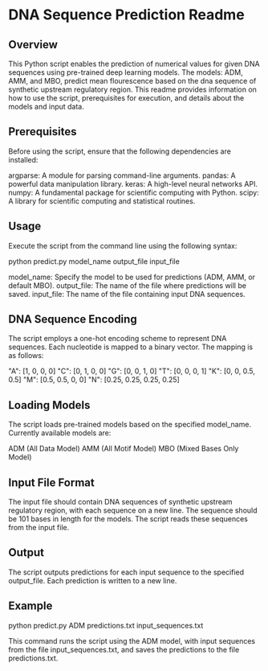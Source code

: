 # DNA Sequence Prediction Readme

## Overview ### 
This Python script enables the prediction of numerical values for given DNA sequences using pre-trained deep learning models. The models: ADM, AMM, and MBO, predict mean flourescence based on the dna sequence of synthetic upstream regulatory region. This readme provides information on how to use the script, prerequisites for execution, and details about the models and input data.

## Prerequisites

Before using the script, ensure that the following dependencies are installed:

argparse: A module for parsing command-line arguments.
pandas: A powerful data manipulation library.
keras: A high-level neural networks API.
numpy: A fundamental package for scientific computing with Python.
scipy: A library for scientific computing and statistical routines.

## Usage

Execute the script from the command line using the following syntax:

python predict.py model_name output_file input_file

model_name: Specify the model to be used for predictions (ADM, AMM, or default MBO).
output_file: The name of the file where predictions will be saved.
input_file: The name of the file containing input DNA sequences.

## DNA Sequence Encoding

The script employs a one-hot encoding scheme to represent DNA sequences. Each nucleotide is mapped to a binary vector. The mapping is as follows:

"A": [1, 0, 0, 0]
"C": [0, 1, 0, 0]
"G": [0, 0, 1, 0]
"T": [0, 0, 0, 1]
"K": [0, 0, 0.5, 0.5]
"M": [0.5, 0.5, 0, 0]
"N": [0.25, 0.25, 0.25, 0.25]

## Loading Models

The script loads pre-trained models based on the specified model_name. Currently available models are:

ADM (All Data Model)
AMM (All Motif Model)
MBO (Mixed Bases Only Model)

## Input File Format
The input file should contain DNA sequences of synthetic upstream regulatory region, with each sequence on a new line. The sequence should be 101 bases in length for the models. The script reads these sequences from the input file.

## Output
The script outputs predictions for each input sequence to the specified output_file. Each prediction is written to a new line.

## Example

python predict.py ADM predictions.txt input_sequences.txt

This command runs the script using the ADM model, with input sequences from the file input_sequences.txt, and saves the predictions to the file predictions.txt.


